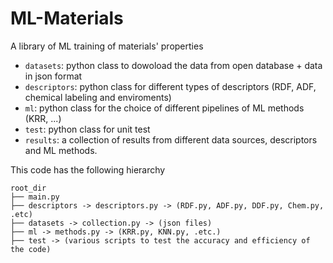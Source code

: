 # ML-Materials
A library of ML training of materials' properties
- `datasets`: python class to dowoload the data from open database + data in json format
- `descriptors`: python class for different types of descriptors (RDF, ADF, chemical labeling and enviroments)
- `ml`: python class for the choice of different pipelines of ML methods (KRR, ...)
- `test`: python class for unit test
- `results`: a collection of results from different data sources, descriptors and ML methods.

This code has the following hierarchy
```
root_dir
├── main.py
├── descriptors -> descriptors.py -> (RDF.py, ADF.py, DDF.py, Chem.py, .etc)
├── datasets -> collection.py -> (json files)
├── ml -> methods.py -> (KRR.py, KNN.py, .etc.)
├── test -> (various scripts to test the accuracy and efficiency of the code)
```
